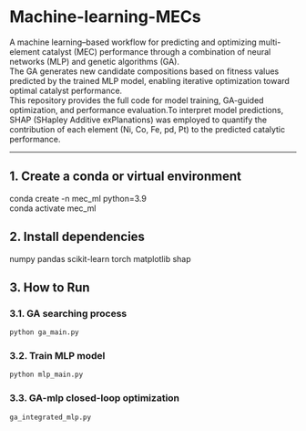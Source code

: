 # Machine-learning-MECs

A machine learning–based workflow for predicting and optimizing multi-element catalyst (MEC) performance through a combination of neural networks (MLP) and genetic algorithms (GA).   
The GA generates new candidate compositions based on fitness values predicted by the trained MLP model, enabling iterative optimization toward optimal catalyst performance.  
This repository provides the full code for model training, GA-guided optimization, and performance evaluation.To interpret model predictions, SHAP (SHapley Additive exPlanations) 
was employed to quantify the contribution of each element (Ni, Co, Fe, pd, Pt) to the predicted catalytic performance.

---

## 1. Create a conda or virtual environment

conda create -n mec_ml python=3.9  
conda activate mec_ml


## 2. Install dependencies

numpy pandas scikit-learn torch matplotlib shap  

## 3. How to Run
### 3.1. GA searching process
```bash
python ga_main.py
```

### 3.2. Train MLP model
```bash
python mlp_main.py
```

### 3.3. GA-mlp closed-loop optimization
```bash
ga_integrated_mlp.py
```
